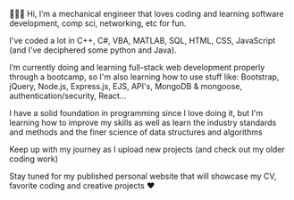 👩🏻‍💻 Hi, I’m a mechanical engineer that loves coding and learning software development, comp sci, networking, etc for fun.

I've coded a lot in C++, C#, VBA, MATLAB, SQL, HTML, CSS, JavaScript (and I've deciphered some python and Java).

I’m currently doing and learning full-stack web development properly through a bootcamp, so I'm also learning how to use stuff like: Bootstrap, jQuery, Node.js, Express.js, EJS, API's, MongoDB & mongoose, authentication/security, React...

I have a solid foundation in programming since I love doing it, but I'm learning how to improve my skills as well as learn the industry standards and methods and the finer science of data structures and algorithms

Keep up with my journey as I upload new projects (and check out my older coding work)

Stay tuned for my published personal website that will showcase my CV, favorite coding and creative projects ♥️    

<!---
multitalented/multitalented is a ✨ special ✨ repository because its `README.md` (this file) appears on your GitHub profile.
You can click the Preview link to take a look at your changes.
--->
